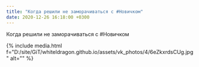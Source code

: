 ```yaml
---
title: "Когда решили не заморачиваться с #Новичком"
date: 2020-12-26 16:18:00 +0300
---
```


Когда решили не заморачиваться с #Новичком

{% include media.html f="D:/site/GiT/whiteldragon.github.io/assets/vk_photos/4/6eZkxrdsCUg.jpg" alt="" %}
